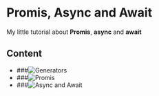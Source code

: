 # Promis, Async and Await
My little tutorial about **Promis**, **async** and **await**
## Content

* ###![Generators](https://github.com/RaymondProduction/tutorial-about-asynchrony/tree/master/generators)
* ###![Promis](https://github.com/RaymondProduction/tutorial-about-asynchrony/tree/master/promis)
* ###![Async and Await](http://webdesign.ru.net/images/Heydon_min.jpg)
